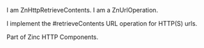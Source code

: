 I am ZnHttpRetrieveContents.I am a ZnUrlOperation.I implement the #retrieveContents URL operation for HTTP(S) urls.Part of Zinc HTTP Components.